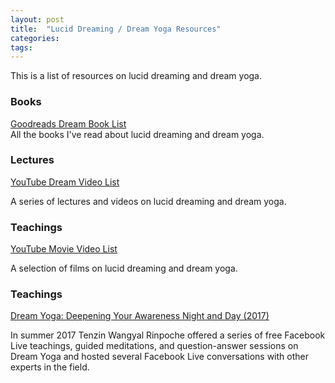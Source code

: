 ```yaml
---
layout: post
title:  "Lucid Dreaming / Dream Yoga Resources"
categories: 
tags:
---
```


This is a list of resources on lucid dreaming and dream yoga.

<h3>Books</h3>

[Goodreads Dream Book List](https://www.goodreads.com/review/list/95737422-link-daniel?ref=nav_mybooks&shelf=dreams)
<br>
All the books I've read about lucid dreaming and dream yoga.

<h3>Lectures</h3>

[YouTube Dream Video List](https://www.youtube.com/playlist?list=PL3IOQtA2di8PQNdPo2_FVaBlhVkb5PUXM)

A series of lectures and videos on lucid dreaming and dream yoga.

<h3>Teachings</h3>

[YouTube Movie Video List](https://www.imdb.com/list/ls083385013/)

A selection of films on lucid dreaming and dream yoga.

<h3>Teachings</h3>

[Dream Yoga: Deepening Your Awareness Night and Day (2017)](https://cybersangha.net/dream-yoga-deepening-your-awareness-night-and-day-teaching-series/)

In summer 2017 Tenzin Wangyal Rinpoche offered a series of free Facebook Live teachings, guided meditations, and question-answer sessions on Dream Yoga and hosted several Facebook Live conversations with other experts in the field.

